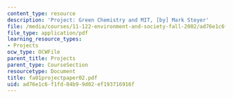 ```yaml
---
content_type: resource
description: 'Project: Green Chemistry and MIT, [by] Mark Steyer'
file: /media/courses/11-122-environment-and-society-fall-2002/ad76e1c6f1fd84b99d02ef193716916f_fa01projectpaper02.pdf
file_type: application/pdf
learning_resource_types:
- Projects
ocw_type: OCWFile
parent_title: Projects
parent_type: CourseSection
resourcetype: Document
title: fa01projectpaper02.pdf
uid: ad76e1c6-f1fd-84b9-9d02-ef193716916f
---
```

